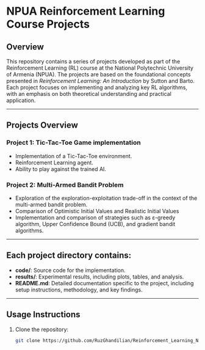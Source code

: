 # NPUA Reinforcement Learning Course Projects

## Overview
This repository contains a series of projects developed as part of the Reinforcement Learning (RL) course at the National Polytechnic University of Armenia (NPUA). The projects are based on the foundational concepts presented in *Reinforcement Learning: An Introduction* by Sutton and Barto. Each project focuses on implementing and analyzing key RL algorithms, with an emphasis on both theoretical understanding and practical application.

---

## Projects Overview
### Project 1: Tic-Tac-Toe Game implementation
- Implementation of a Tic-Tac-Toe environment.
- Reinforcement Learning agent.
- Ability to play against the trained AI.
### Project 2: Multi-Armed Bandit Problem
- Exploration of the exploration-exploitation trade-off in the context of the multi-armed bandit problem.
- Comparison of Optimistic Initial Values and Realistic Initial Values
- Implementation and comparison of strategies such as ε-greedy algorithm, Upper Confidence Bound (UCB), and gradient bandit algorithms.

---

## Each project directory contains:
- **code/**: Source code for the implementation.
- **results/**: Experimental results, including plots, tables, and analysis.
- **README.md**: Detailed documentation specific to the project, including setup instructions, methodology, and key findings.

---

## Usage Instructions

1. Clone the repository:
   ```bash
   git clone https://github.com/RuzGhandilian/Reinforcement_Learning_NPUA